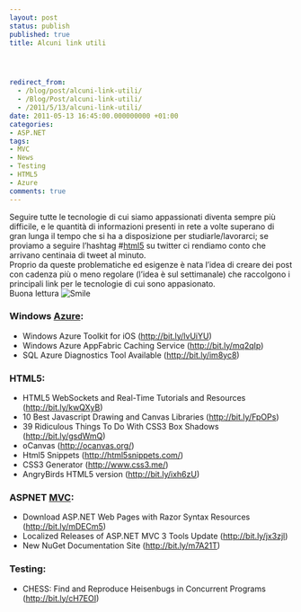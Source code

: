 ```yaml
---
layout: post
status: publish
published: true
title: Alcuni link utili




redirect_from: 
  - /blog/post/alcuni-link-utili/
  - /Blog/Post/alcuni-link-utili/
  - /2011/5/13/alcuni-link-utili/
date: 2011-05-13 16:45:00.000000000 +01:00
categories:
- ASP.NET
tags:
- MVC
- News
- Testing
- HTML5
- Azure
comments: true
---
```

<p>Seguire tutte le tecnologie di cui siamo appassionati diventa sempre più difficile, e le quantità di informazioni presenti in rete a volte superano di gran lunga il tempo che si ha a disposizione per studiarle/lavorarci; se proviamo a seguire l’hashtag #<a title="Post about HTML5" href="http://tostring.it/tags/archive/html5" target="_blank">html5</a> su twitter ci rendiamo conto che arrivano centinaia di tweet al minuto.     <br />Proprio da queste problematiche ed esigenze è nata l’idea di creare dei post con cadenza più o meno regolare (l’idea è sul settimanale) che raccolgono i principali link per le tecnologie di cui sono appasionato.     <br />Buona lettura <img style="border-bottom-style: none; border-left-style: none; border-top-style: none; border-right-style: none" class="wlEmoticon wlEmoticon-smile" alt="Smile" src="http://www.tostring.it/UserFiles/imperugo/wlEmoticon-smile_2_7.png" /></p>  <h3><strong>Windows </strong><a title="Azure" href="http://tostring.it/tags/archive/azure" target="_blank"><strong>Azure</strong></a><strong>:</strong></h3>  <ul>   <li>Windows Azure Toolkit for iOS (<a title="http://bit.ly/lvUiYU" href="http://bit.ly/lvUiYU">http://bit.ly/lvUiYU</a>) </li>    <li>Windows Azure AppFabric Caching Service (<a title="http://bit.ly/mq2qIp" href="http://bit.ly/mq2qIp">http://bit.ly/mq2qIp</a>) </li>    <li>SQL Azure Diagnostics Tool Available (<a title="http://bit.ly/im8yc8" href="http://bit.ly/im8yc8">http://bit.ly/im8yc8</a>) </li> </ul>  <h3><font style="font-weight: bold"></font></h3>  <h3><font style="font-weight: bold">HTML5:</font></h3>  <ul>   <li>HTML5 WebSockets and Real-Time Tutorials and Resources (<a title="http://bit.ly/kwQXyB" href="http://bit.ly/kwQXyB">http://bit.ly/kwQXyB</a>) </li>    <li>10 Best Javascript Drawing and Canvas Libraries (<a title="http://bit.ly/FpOPs" href="http://bit.ly/FpOPs">http://bit.ly/FpOPs</a>) </li>    <li>39 Ridiculous Things To Do With CSS3 Box Shadows (<a title="http://bit.ly/gsdWmQ" href="http://bit.ly/gsdWmQ">http://bit.ly/gsdWmQ</a>) </li>    <li>oCanvas (<a title="http://ocanvas.org/" href="http://ocanvas.org/">http://ocanvas.org/</a>) </li>    <li>Html5 Snippets (<a title="http://html5snippets.com/" href="http://html5snippets.com/">http://html5snippets.com/</a>) </li>    <li>CSS3 Generator (<a title="http://www.css3.me/" href="http://www.css3.me/">http://www.css3.me/</a>) </li>    <li>AngryBirds HTML5 version (<a title="http://bit.ly/ixh6zU" href="http://bit.ly/ixh6zU">http://bit.ly/ixh6zU</a>) </li> </ul>  <h3><font style="font-weight: bold"></font></h3>  <h3><font style="font-weight: bold">ASPNET </font><a title="ASP.NET MVC" href="http://tostring.it/tags/archive/mvc" target="_blank"><font style="font-weight: bold">MVC</font></a><font style="font-weight: bold">:</font></h3>  <ul>   <li>Download ASP.NET Web Pages with Razor Syntax Resources (<a title="http://bit.ly/mDECm5" href="http://bit.ly/mDECm5">http://bit.ly/mDECm5</a>) </li>    <li>Localized Releases of ASP.NET MVC 3 Tools Update (<a title="http://bit.ly/jx3zjl" href="http://bit.ly/jx3zjl">http://bit.ly/jx3zjl</a>) </li>    <li>New NuGet Documentation Site (<a title="http://bit.ly/m7A21T" href="http://bit.ly/m7A21T">http://bit.ly/m7A21T</a>) </li> </ul>  <h3><font style="font-weight: bold"></font></h3>  <h3><font style="font-weight: bold">Testing:</font></h3>  <ul>   <li>CHESS: Find and Reproduce Heisenbugs in Concurrent Programs (<a title="http://bit.ly/cH7EOI" href="http://bit.ly/cH7EOI">http://bit.ly/cH7EOI</a>) </li> </ul>
